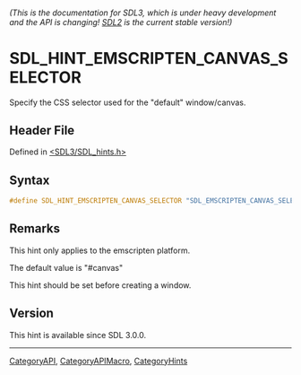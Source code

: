 ###### (This is the documentation for SDL3, which is under heavy development and the API is changing! [SDL2](https://wiki.libsdl.org/SDL2/) is the current stable version!)
# SDL_HINT_EMSCRIPTEN_CANVAS_SELECTOR

Specify the CSS selector used for the "default" window/canvas.

## Header File

Defined in [<SDL3/SDL_hints.h>](https://github.com/libsdl-org/SDL/blob/main/include/SDL3/SDL_hints.h)

## Syntax

```c
#define SDL_HINT_EMSCRIPTEN_CANVAS_SELECTOR "SDL_EMSCRIPTEN_CANVAS_SELECTOR"
```

## Remarks

This hint only applies to the emscripten platform.

The default value is "#canvas"

This hint should be set before creating a window.

## Version

This hint is available since SDL 3.0.0.

----
[CategoryAPI](CategoryAPI), [CategoryAPIMacro](CategoryAPIMacro), [CategoryHints](CategoryHints)

